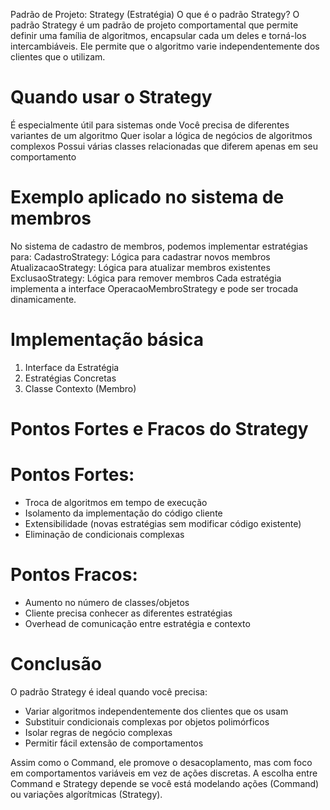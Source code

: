 Padrão de Projeto: Strategy (Estratégia)
O que é o padrão Strategy?
O padrão Strategy é um padrão de projeto comportamental que permite definir uma família de algoritmos, encapsular cada um deles e torná-los intercambiáveis. Ele permite que o algoritmo varie independentemente dos clientes que o utilizam.

# Quando usar o Strategy
É especialmente útil para sistemas onde
Você precisa de diferentes variantes de um algoritmo
Quer isolar a lógica de negócios de algoritmos complexos
Possui várias classes relacionadas que diferem apenas em seu comportamento

# Exemplo aplicado no sistema de membros
No sistema de cadastro de membros, podemos implementar estratégias para:
CadastroStrategy: Lógica para cadastrar novos membros
AtualizacaoStrategy: Lógica para atualizar membros existentes
ExclusaoStrategy: Lógica para remover membros
Cada estratégia implementa a interface OperacaoMembroStrategy e pode ser trocada dinamicamente.

# Implementação básica 
1. Interface da Estratégia
2. Estratégias Concretas
3. Classe Contexto (Membro)

# Pontos Fortes e Fracos do Strategy

# Pontos Fortes:
- Troca de algoritmos em tempo de execução
- Isolamento da implementação do código cliente
- Extensibilidade (novas estratégias sem modificar  código existente)
- Eliminação de condicionais complexas

# Pontos Fracos:
- Aumento no número de classes/objetos
- Cliente precisa conhecer as diferentes estratégias
- Overhead de comunicação entre estratégia e contexto

# Conclusão
O padrão Strategy é ideal quando você precisa:
- Variar algoritmos independentemente dos clientes que os usam
- Substituir condicionais complexas por objetos polimórficos
- Isolar regras de negócio complexas
- Permitir fácil extensão de comportamentos

Assim como o Command, ele promove o desacoplamento, mas com foco em comportamentos variáveis em vez de ações discretas. A escolha entre Command e Strategy depende se você está modelando ações (Command) ou variações algorítmicas (Strategy).